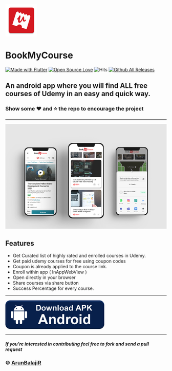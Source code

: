 <img src=https://raw.githubusercontent.com/ArunBalajiR/Udemy-Free-Course-App/main/Images/ic_launcher.png width=100>

# BookMyCourse
[![Made with Flutter](https://img.shields.io/badge/Made%20with-Flutter-%2345D1FE)](https://flutter.dev/) [![Open Source Love](https://badges.frapsoft.com/os/v1/open-source.svg?v=102)](https://github.com/ellerbrock/open-source-badges/) ![Hits](https://hits.seeyoufarm.com/api/count/incr/badge.svg?url=https://github.com/ArunBalajiR/Udemy-Free-Course-App) [![Github All Releases](https://img.shields.io/github/downloads/ArunBalajiR/Udemy-Free-Course-App/total.svg)]()

## An android app where you will find ALL free courses of Udemy in an easy and quick way.

### Show some :heart: and :star: the repo to encourage the project

---
![](https://raw.githubusercontent.com/ArunBalajiR/Udemy-Free-Course-App/main/Images/mock.png)

## Features 

- Get Curated list of highly rated and enrolled courses in Udemy. 
- Get paid udemy courses for free using coupon codes
- Coupon is already applied to the course link. 
- Enroll within app ( InAppWebView )
- Open directly in your browser
- Share courses via share button
- Success Percentage for every course.


---
[![Download Apk](https://raw.githubusercontent.com/ArunBalajiR/Udemy-Free-Course-App/main/Images/apk_btn.png)](https://github.com/ArunBalajiR/Udemy-Free-Course-App/master/files/app-release.apk)



---


##### If you're interested in contributing feel free to fork and send a pull request 


### © [ArunBalajiR](https://arunbalajir.github.io/)


